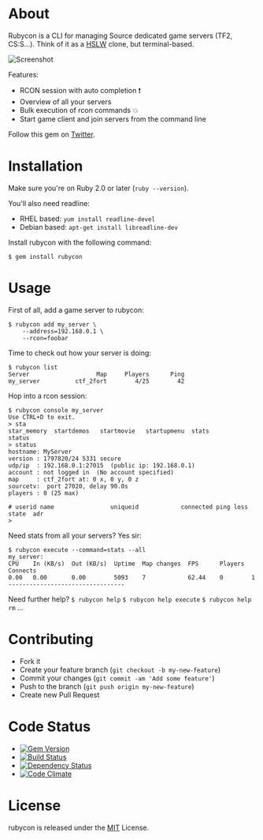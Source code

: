 # About

Rubycon is a CLI for managing Source dedicated game servers (TF2, CS:S...). Think of it as a [HSLW](http://www.hlsw.org) clone, but terminal-based.

![Screenshot](http://i.imgur.com/k8q3zXO.png)

Features:

* RCON session with auto completion :exclamation:
* Overview of all your servers
* Bulk execution of rcon commands :boom:
* Start game client and join servers from the command line

Follow this gem on [Twitter](https://twitter.com/rubycon_cli).

# Installation

Make sure you're on Ruby 2.0 or later (`ruby --version`).

You'll also need readline:

* RHEL based:   `yum install readline-devel`
* Debian based: `apt-get install libreadline-dev`

Install rubycon with the following command:

`$ gem install rubycon`

# Usage

First of all, add a game server to rubycon:

```
$ rubycon add my_server \
    --address=192.168.0.1 \
    --rcon=foobar
```

Time to check out how your server is doing:

```
$ rubycon list
Server                   Map     Players      Ping
my_server          ctf_2fort        4/25        42
```

Hop into a rcon session:

```
$ rubycon console my_server
Use CTRL+D to exit.
> sta
star_memory  startdemos   startmovie   startupmenu  stats        status
> status
hostname: MyServer
version : 1797820/24 5331 secure
udp/ip  : 192.168.0.1:27015  (public ip: 192.168.0.1)
account : not logged in  (No account specified)
map     : ctf_2fort at: 0 x, 0 y, 0 z
sourcetv:  port 27020, delay 90.0s
players : 0 (25 max)

# userid name                uniqueid            connected ping loss state  adr
>
```

Need stats from all your servers? Yes sir:

```
$ rubycon execute --command=stats --all
my_server:
CPU    In (KB/s)  Out (KB/s)  Uptime  Map changes  FPS      Players  Connects
0.00   0.00       0.00        5093    7            62.44    0        1
---------------------------------
```

Need further help?
`$ rubycon help`
`$ rubycon help execute`
`$ rubycon help rm`
...

# Contributing

* Fork it
* Create your feature branch (`git checkout -b my-new-feature`)
* Commit your changes (`git commit -am 'Add some feature'`)
* Push to the branch (`git push origin my-new-feature`)
* Create new Pull Request

# Code Status

* [![Gem Version](https://badge.fury.io/rb/rubycon.png)](http://badge.fury.io/rb/rubycon)
* [![Build Status](https://travis-ci.org/nTraum/rubycon.png?branch=master)](https://travis-ci.org/nTraum/rubycon)
* [![Dependency Status](https://gemnasium.com/nTraum/rubycon.png)](https://gemnasium.com/nTraum/rubycon)
* [![Code Climate](https://codeclimate.com/github/nTraum/rubycon.png)](https://codeclimate.com/github/nTraum/rubycon)

# License

rubycon is released under the [MIT](http://opensource.org/licenses/MIT) License.
